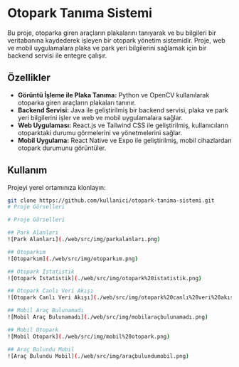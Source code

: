 # Otopark Tanıma Sistemi


Bu proje, otoparka giren araçların plakalarını tanıyarak ve bu bilgileri bir veritabanına kaydederek işleyen bir otopark yönetim sistemidir. Proje, web ve mobil uygulamalara plaka ve park yeri bilgilerini sağlamak için bir backend servisi ile entegre çalışır.

## Özellikler

- **Görüntü İşleme ile Plaka Tanıma:** Python ve OpenCV kullanılarak otoparka giren araçların plakaları tanınır.
- **Backend Servisi:** Java ile geliştirilmiş bir backend servisi, plaka ve park yeri bilgilerini işler ve web ve mobil uygulamalara sağlar.
- **Web Uygulaması:** React.js ve Tailwind CSS ile geliştirilmiş, kullanıcıların otoparktaki durumu görmelerini ve yönetmelerini sağlar.
- **Mobil Uygulama:** React Native ve Expo ile geliştirilmiş, mobil cihazlardan otopark durumunu görüntüler.

## Kullanım

Projeyi yerel ortamınıza klonlayın:

```bash
git clone https://github.com/kullanici/otopark-tanima-sistemi.git
# Proje Görselleri

# Proje Görselleri

## Park Alanları
![Park Alanları](./web/src/img/parkalanları.png)

## Otoparkım
![Otoparkım](./web/src/img/otoparkım.png)

## Otopark İstatistik
![Otopark İstatistik](./web/src/img/otopark%20istatistik.png)

## Otopark Canlı Veri Akışı
![Otopark Canlı Veri Akışı](./web/src/img/otopark%20canlı%20veri%20akısı.png)

## Mobil Araç Bulunamadı
![Mobil Araç Bulunamadı](./web/src/img/mobilaraçbulunamadı.png)

## Mobil Otopark
![Mobil Otopark](./web/src/img/mobil%20otopark.png)

## Araç Bulundu Mobil
![Araç Bulundu Mobil](./web/src/img/araçbulundumobil.png)
